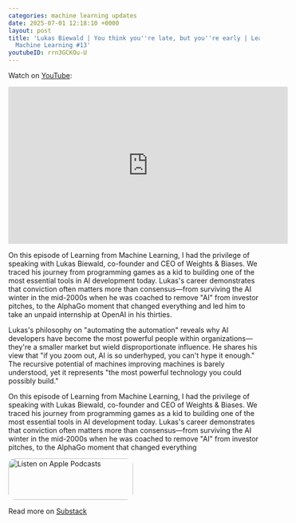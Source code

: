 ```yaml
---
categories: machine learning updates
date: 2025-07-01 12:18:10 +0000
layout: post
title: 'Lukas Biewald | You think you''re late, but you''re early | Learning from
  Machine Learning #13'
youtubeID: rrn3GCKOu-U
---
```

Watch on [YouTube](https://www.youtube.com/watch?v=rrn3GCKOu-U):
<iframe width="560" height="315" src="https://www.youtube.com/embed/rrn3GCKOu-U" title="YouTube video player" frameborder="0" allow="accelerometer; autoplay; clipboard-write; encrypted-media; gyroscope; picture-in-picture; web-share" allowfullscreen></iframe>

On this episode of Learning from Machine Learning, I had the privilege of speaking with Lukas Biewald, co-founder and CEO of Weights & Biases. We traced his journey from programming games as a kid to building one of the most essential tools in AI development today. Lukas's career demonstrates that conviction often matters more than consensus—from surviving the AI winter in the mid-2000s when he was coached to remove "AI" from investor pitches, to the AlphaGo moment that changed everything and led him to take an unpaid internship at OpenAI in his thirties.

Lukas's philosophy on "automating the automation" reveals why AI developers have become the most powerful people within organizations—they're a smaller market but wield disproportionate influence. He shares his view that "if you zoom out, AI is so underhyped, you can't hype it enough." The recursive potential of machines improving machines is barely understood, yet it represents "the most powerful technology you could possibly build."

<p>On this episode of Learning from Machine Learning, I had the privilege of speaking with Lukas Biewald, co-founder and CEO of Weights &amp; Biases. We traced his journey from programming games as a kid to building one of the most essential tools in AI development today. Lukas's career demonstrates that conviction often matters more than consensus—from surviving the AI winter in the mid-2000s when he was coached to remove "AI" from investor pitches, to the AlphaGo moment that changed everything

<a href="https://podcasts.apple.com/us/podcast/learning-from-machine-learning/id1663925230?itsct=podcast_box_badge&amp;itscg=30200&amp;ls=1" style="display: inline-block; overflow: hidden; border-radius: 13px; width: 250px; height: 83px;"><img src="https://tools.applemediaservices.com/api/badges/listen-on-apple-podcasts/badge/en-us?size=250x83&amp;releaseDate=1673288700" alt="Listen on Apple Podcasts" style="border-radius: 13px; width: 250px; height: 83px;"></a>

Read more on [Substack](https://mindfulmachines.substack.com/p/lukas-biewald-you-think-youre-late)